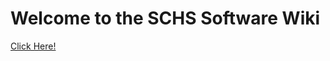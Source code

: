# Welcome to the SCHS Software Wiki
[Click Here!](https://github.com/SCHS-Robotics/Software-Wiki/wiki)
